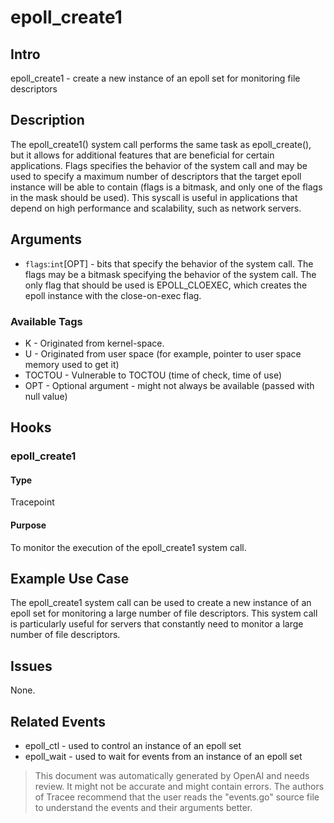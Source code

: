 
# epoll_create1

## Intro
epoll_create1 - create a new instance of an epoll set for monitoring file descriptors

## Description
The epoll_create1() system call performs the same task as epoll_create(), but it allows for additional features that are beneficial for certain applications. Flags specifies the behavior of the system call and may be used to specify a maximum number of descriptors that the target epoll instance will be able to contain (flags is a bitmask, and only one of the flags in the mask should be used). This syscall is useful in applications that depend on high performance and scalability, such as network servers.

## Arguments
* `flags`:`int`[OPT] - bits that specify the behavior of the system call. The flags may be a bitmask specifying the behavior of the system call. The only flag that should be used is EPOLL_CLOEXEC, which creates the epoll instance with the close-on-exec flag.

### Available Tags
* K - Originated from kernel-space.
* U - Originated from user space (for example, pointer to user space memory used to get it)
* TOCTOU - Vulnerable to TOCTOU (time of check, time of use)
* OPT - Optional argument - might not always be available (passed with null value)

## Hooks
### epoll_create1
#### Type
Tracepoint
#### Purpose
To monitor the execution of the epoll_create1 system call.

## Example Use Case
The epoll_create1 system call can be used to create a new instance of an epoll set for monitoring a large number of file descriptors. This system call is particularly useful for servers that constantly need to monitor a large number of file descriptors.

## Issues
None.

## Related Events
* epoll_ctl - used to control an instance of an epoll set
* epoll_wait - used to wait for events from an instance of an epoll set

> This document was automatically generated by OpenAI and needs review. It might
> not be accurate and might contain errors. The authors of Tracee recommend that
> the user reads the "events.go" source file to understand the events and their
> arguments better.
